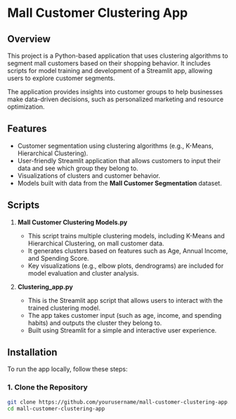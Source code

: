 # Mall Customer Clustering App

## Overview
This project is a Python-based application that uses clustering algorithms to segment mall customers based on their shopping behavior. It includes scripts for model training and development of a Streamlit app, allowing users to explore customer segments.

The application provides insights into customer groups to help businesses make data-driven decisions, such as personalized marketing and resource optimization.

## Features
- Customer segmentation using clustering algorithms (e.g., K-Means, Hierarchical Clustering).
- User-friendly Streamlit application that allows customers to input their data and see which group they belong to.
- Visualizations of clusters and customer behavior.
- Models built with data from the **Mall Customer Segmentation** dataset.

## Scripts
1. **Mall Customer Clustering Models.py**
   - This script trains multiple clustering models, including K-Means and Hierarchical Clustering, on mall customer data.
   - It generates clusters based on features such as Age, Annual Income, and Spending Score.
   - Key visualizations (e.g., elbow plots, dendrograms) are included for model evaluation and cluster analysis.

2. **Clustering_app.py**
   - This is the Streamlit app script that allows users to interact with the trained clustering model.
   - The app takes customer input (such as age, income, and spending habits) and outputs the cluster they belong to.
   - Built using Streamlit for a simple and interactive user experience.

## Installation
To run the app locally, follow these steps:

### 1. Clone the Repository
```bash
git clone https://github.com/yourusername/mall-customer-clustering-app.git
cd mall-customer-clustering-app
